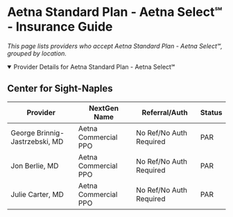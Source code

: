 # Aetna Standard Plan - Aetna Select℠ - Insurance Guide

*This page lists providers who accept Aetna Standard Plan - Aetna Select℠, grouped by location.*

<details open><summary>Provider Details for Aetna Standard Plan - Aetna Select℠</summary>

## Center for Sight-Naples

| Provider | NextGen Name | Referral/Auth | Status |
|----------|-------------|--------------|--------|
| George Brinnig-Jastrzebski, MD | Aetna Commercial PPO | No Ref/No Auth Required | PAR |
| Jon Berlie, MD | Aetna Commercial PPO | No Ref/No Auth Required | PAR |
| Julie Carter, MD | Aetna Commercial PPO | No Ref/No Auth Required | PAR |

</details>

